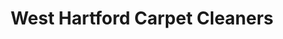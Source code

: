 ---
title: "West Hartford Carpet Cleaners"
url: /west-hartford/west-hartford-carpet-cleaners/
shop: carpet
---